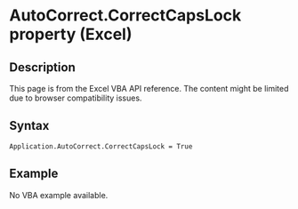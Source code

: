 # AutoCorrect.CorrectCapsLock property (Excel)

## Description
This page is from the Excel VBA API reference. The content might be limited due to browser compatibility issues.

## Syntax
```vba
Application.AutoCorrect.CorrectCapsLock = True
```

## Example
No VBA example available.
